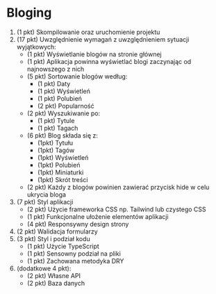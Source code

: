 # Bloging

 1. (1 pkt) Skompilowanie oraz uruchomienie projektu
 2. (17 pkt) Uwzględnienie wymagań z uwzględnieniem sytuacji wyjątkowych:
	- (1 pkt) Wyświetlanie blogów na stronie głównej
	- (1 pkt) Aplikacja powinna wyświetlać blogi zaczynając od najnowszego z nich
	- (5 pkt) Sortowanie blogów według:
		- (1 pkt) Daty
		- (1 pkt) Wyświetleń
		- (1 pkt) Polubień  
		- (2 pkt) Popularność
	- (2 pkt) Wyszukiwanie po: 
		- (1 pkt) Tytule
		- (1 pkt) Tagach
	- (6 pkt) Blog składa się z:
		- (1pkt) Tytułu
		- (1pkt) Tagów
		- (1pkt) Wyświetleń
		- (1pkt) Polubień
		- (1pkt) Miniaturki
		- (1pkt) Skrót treści
	- (2 pkt) Każdy z blogów powinien zawierać przycisk hide w celu ukrycia bloga
3. (7 pkt) Styl aplikacji
	- (2 pkt) Użycie frameworka CSS np. Tailwind lub czystego CSS
	- (1 pkt) Funkcjonalne ułożenie elementów aplikacji
	- (4 pkt) Responsywny design strony
4. (2 pkt) Walidacja formularzy
5. (3 pkt) Styl i podział kodu
	- (1 pkt) Użycie TypeScript
	- (1 pkt) Sensowny podział na pliki
	- (1 pkt) Zachowana metodyka DRY
6. (dodatkowe 4 pkt):
	- (2 pkt) Własne API
	- (2 pkt) Baza danych	
